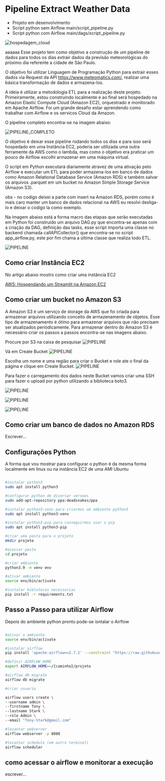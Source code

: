 # Pipeline Extract Weather Data

* Projeto em desenvolvimento
* Script python sem Airflow main/script_pipeline.py
* Script python com Airflow main/dags/script_pipeline.py

![hospedagem_cloud](https://github.com/rafaelfabri/etl_pipeline_weather_data/blob/main/imagens/hospedagem_cloud.png)

aaaaaa
Esse projeto tem como objetivo a construção de um pipeline de dados para todos os dias extrair dados da previsão meteorológicas do próximo dia referente a cidade de São Paulo.

O objetivo foi utilizar Linguagem de Programação Python para extrair esses dados via Request da API https://www.meteomatics.com/, realizar uma básica transformação de dados e armazena-los. 

A ideia é utilizar a metodologia ETL para a realização deste projeto. Primeiramente, estou construindo localmente e ao final será hospedado na Amazon Elastic Compute Cloud (Amazon EC2), orquestrado e monitorado em Apache Airflow. Foi um grande desafio estar aprendendo como trabalhar com Airflow e os servicos Cloud da Amazon.

O pipeline completo encontra-se na imagem abaixo:

![PIPELINE_COMPLETO](https://github.com/rafaelfabri/etl_pipeline_weather_data/blob/main/imagens/pipeline_completo.png)

O objetivo é deixar esse pipeline rodando todos os dias e para isso será hospedado em uma Instância EC2, poderia ser utilizada uma outra ferramente da AWS como o lambda, mas como o objetivo era praticar um pouco de Airflow escolhi armazenar em uma máquina virtual.

O script em Python executará diariamente atravez de uma ativação pelo Airflow e executar um ETL para poder armazena-los em banco de dados como Amazon Relational Database Service (Amazon RDS) e também salvar os arquivos .parquet em um bucket no Amazon Simple Storage Service (Amazon S3).

obs - no codigo deixei a parte com insert na Amazon RDS, porém como é mais caro manter um banco de dados relacional na AWS eu resolvi desliga-lo e deixar o codigo la como exemplo. 


Na imagem abaixo está a forma macro das etapas que serão executadas em Python foi construído um arquivo DAG.py que encontra-se apenas com a criação da DAG, definição das tasks, esse script importa uma classe no backend chamada callAPICollector() que encontra-se no script app_airflow.py, este por fim chama a última classe que realiza todo ETL.

![PIPELINE](https://github.com/rafaelfabri/etl_pipeline_weather_data/blob/main/imagens/pipeline.png)


## Como criar Instância EC2

No artigo abaixo mostro como criar uma instância EC2

[AWS: Hospendando um Streamlit na Amazon EC2](https://medium.com/@rafael-fabri-chimidt/aws-hospendando-um-streamlit-450afc46874e)

## Como criar um bucket no Amazon S3

A Amazon S3 é um serviço de storage da AWS que foi criada para armazenar arquivos utilizando conceito de armazenamento de objetos. Esse tipo de armazenamento é ótimo para armazenar arquivos que não precisam ser atualizados periódicamente. Para armazenar dentro do Amazon S3 é necessário criar os passos a passos encontra-se nas imagens abaixo.

Procure por S3 na caixa de pesquisar
![PIPELINE](https://github.com/rafaelfabri/etl_pipeline_weather_data/blob/main/imagens/S3.png)

Vá em Create Bucket
![PIPELINE](https://github.com/rafaelfabri/etl_pipeline_weather_data/blob/main/imagens/S3_CREATE.png)

Escolha um nome e uma região para criar o Bucket e role ate o final da página e clique em Create Bucket.
![PIPELINE](https://github.com/rafaelfabri/etl_pipeline_weather_data/blob/main/imagens/S3_NOME.png)

Para fazer o carregamento dos dados neste Bucket vamos criar uma SSH para fazer o upload por python utilizando a biblioteca boto3.

![PIPELINE](https://github.com/rafaelfabri/etl_pipeline_weather_data/blob/main/imagens/IAM.png)

![PIPELINE](https://github.com/rafaelfabri/etl_pipeline_weather_data/blob/main/imagens/USERS.png)

![PIPELINE](https://github.com/rafaelfabri/etl_pipeline_weather_data/blob/main/imagens/escolha_user.png)

## Como criar um banco de dados no Amazon RDS

Escrever...

## Configurações Python 

A forma que vou mostrar para configurar o python é da mesma forma localmente em linux ou na instância EC2 de uma AMI Ubuntu

```bash

#instalar python3
sudo apt install python3

#configurar python de diversar versoes
sudo add-apt-repository ppa:deadsnakes/ppa

#instalar python3-venv para criarmos um ambiente python3
sudo apt install python3-venv

#instalar python3-pip para conseguirmos usar o pip
sudo apt install python3-pip

#criar uma pasta para o projeto 
mkdir projeto

#acessar pasta
cd projeto

#criar ambiente
python3.9 -m venv env

#ativar ambiente
source env/bin/activate

#instalar biblotecas necessarias
pip install -r requirements.txt

```

## Passo a Passo para utilizar Airflow  

Depois do ambiente python pronto pode-se isntalar o Airflow 


```bash

#ativar o ambiente 
source env/bin/activate

#instalar airflow
pip install 'apache-airflow==2.7.2' --constraint "https://raw.githubusercontent.com/apache/airflow/constraints-2.7.2/constraints-3.9.txt"

#definir AIRFLOW_HOME 
export AIRFLOW_HOME=~/{caminho}/projeto

#airflow db migrate
airflow db migrate

#criar usuario

airflow users create \
--username admin \ 
--firstname Tony \
--lastname Stark \
--role Admin \
--email "Tony-Stark@gmail.com"

#levantar webserver
airflow webserver -p 8080

#levantar schedule (em outro terminal)
airflow scheduler

```

## como acessar o airflow e monitorar a execução 

escrever...


